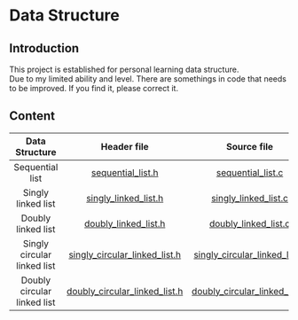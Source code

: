 # Data Structure
## Introduction
This project is established for personal learning data structure.  
Due to my limited ability and level. There are somethings in code that needs to be improved. If you find it, please correct it.  
## Content
| Data Structure | Header file | Source file | Demo file |
| :---: | :---: | :---: | :---: |
| Sequential list | [sequential_list.h](https://github.com/Cyunrei/Data-Structure/blob/master/sequential_list/sequential_list.h)  | [sequential_list.c](https://github.com/Cyunrei/Data-Structure/blob/master/sequential_list/sequential_list.c) | [demo.c](https://github.com/Cyunrei/Data-Structure/blob/master/sequential_list/demo.c) |
| Singly linked list |  [singly_linked_list.h](https://github.com/Cyunrei/Data-Structure/blob/master/singly_linked_list/singly_linked_list.h) | [singly_linked_list.c](https://github.com/Cyunrei/Data-Structure/blob/master/singly_linked_list/singly_linked_list.c) | [demo.c](https://github.com/Cyunrei/Data-Structure/blob/master/singly_linked_list/demo.c) |
| Doubly linked list | [doubly_linked_list.h](https://github.com/Cyunrei/Data-Structure/blob/master/doubly_linked_list/doubly_linked_list.h) | [doubly_linked_list.c](https://github.com/Cyunrei/Data-Structure/blob/master/doubly_linked_list/doubly_linked_list.c) |[demo.c](https://github.com/Cyunrei/Data-Structure/blob/master/doubly_linked_list/demo.c) |
| Singly circular linked list | [singly_circular_linked_list.h](https://github.com/Cyunrei/Data-Structure/blob/master/singly_circular_linked_list/singly_circular_linked_list.h) | [singly_circular_linked_list.c](https://github.com/Cyunrei/Data-Structure/blob/master/singly_circular_linked_list/singly_circular_linked_list.c) |[demo.c](https://github.com/Cyunrei/Data-Structure/blob/master/singly_circular_linked_list/demo.c) |
| Doubly circular linked list | [doubly_circular_linked_list.h](https://github.com/Cyunrei/Data-Structure/blob/master/doubly_circular_linked_list/doubly_circular_linked_list.h) | [doubly_circular_linked_list.c](https://github.com/Cyunrei/Data-Structure/blob/master/doubly_circular_linked_list/doubly_circular_linked_list.c) |[demo.c](https://github.com/Cyunrei/Data-Structure/blob/master/doubly_circular_linked_list/demo.c) |